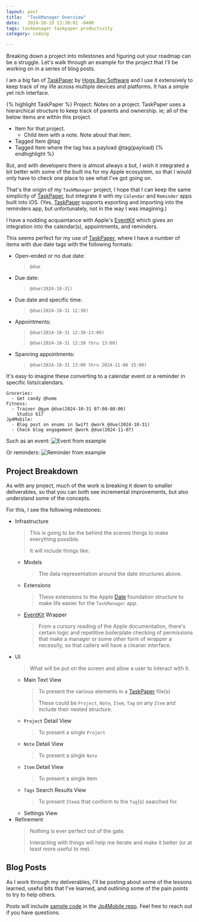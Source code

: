 ```yaml
---
layout: post
title:  "TaskManager Overview"
date:   2024-10-19 13:30:01 -0400
tags: taskmanager taskpaper productivity
category: coding

---
```


Breaking down a project into milestones and figuring out your roadmap can be a struggle. Let's walk through an example for the project that I'll be working on in a series of blog posts.

<!--more-->

I am a big fan of [TaskPaper][task-paper] by [Hogs Bay Software][hogs-bay] and I use it extensively to keep track of my life across multiple devices and platforms. It has a simple yet rich interface.

{% highlight TaskPaper %}
Project:
  Notes on a project.
  TaskPaper uses a hierarchical structure to keep track of parents and
  ownership.
  ie; all of the below items are within this project.

  - Item for that project.
    - Child item with a note.
      Note about that item.
  - Tagged Item @tag
  - Tagged Item where the tag has a payload @tag(payload)
{% endhighlight %}

But, and with developers there is almost always a but, I wish it integrated a bit better with some of the built ins for my Apple ecosystem, so that I would only have to check one place to see what I've got going on.

That's the origin of my `TaskManager` project, I hope that I can keep the same simplicity of [TaskPaper][task-paper], but integrate it with my `Calendar` and `Reminder` apps built into iOS. (Yes, [TaskPaper][task-paper] supports exporting and importing into the reminders app, but unfortunately, not in the way I was imagining.)

I have a nodding acquaintance with Apple's [EventKit][event-kit] which gives an integration into the calendar(s), appointments, and reminders.

This seems perfect for my use of [TaskPaper][task-paper], where I have a number of items with due date tags with the following formats:

* Open-ended or no due date:
  > `@due`
* Due date:
  > `@due(2024-10-31)`
* Due date and specific time:
  > `@due(2024-10-31 12:30)`
* Appointments:
  > `@due(2024-10-31 12:30-13:00)`
  >
  > `@due(2024-10-31 12:30 thru 13:00)`
* Spanning appointments:
  > `@due(2024-10-31 13:00 thru 2024-11-06 15:00)`
  
It's easy to imagine these converting to a calendar event or a reminder in specific lists/calendars.

```
Groceries:
  - Get candy @home
Fitness:
  - Trainer @gym @due(2024-10-31 07:00-08:00)
    Studio 617
Jp4Mobile:
  - Blog post on enums in Swift @work @due(2024-10-31)
  - Check blog engagement @work @due(2024-11-07)
```

Such as an event: ![Event from example](/img/Event-2024-10-20.png)

Or reminders: ![Reminder from example](/img/Reminders-2024-10-20.png)

## Project Breakdown

As with any project, much of the work is breaking it down to smaller deliverables, so that you can both see incremental improvements, but also understand some of the concepts.

For this, I see the following milestones:

- Infrastructure
  > This is going to be the behind the scenes things to make everything possible.
  >
  > It will include things like:
  - Models
    > The data representation around the date structures above.
  - Extensions
    > These extensions to the Apple [Date][date] foundation structure to make life easier for the `TaskManager` app.
  - [EventKit][event-kit] Wrapper
    > From a cursory reading of the Apple documentation, there's certain logic and repetitive boilerplate checking of permissions that make a manager or some other form of wrapper a necessity, so that callers will have a cleaner interface.
- UI
  > What will be put on the screen and allow a user to interact with it.
  - Main Text View
    > To present the various elements in a [TaskPaper][task-paper] file(s)
    >
    > These could be `Project`, `Note`, `Item`, `Tag` on any `Item` and include their nested structure.
  - `Project` Detail View
    > To present a single `Project`
  - `Note` Detail View
    > To present a single `Note`
  - `Item` Detail View
    > To present a single item
  - `Tags` Search Results View
    > To present `Item`s that conform to the `Tag`(s) searched for.
  - Settings View
- Refinement
  > Nothing is ever perfect out of the gate.
  >
  > Interacting with things will help me iterate and make it better (or at least more useful to me).

## Blog Posts

As I work through my deliverables, I'll be posting about some of the lessons learned, useful bits that I've learned, and outlining some of the pain points to try to help others.

Posts will include [sample code][sample-code] in the [Jp4Mobile repo][jp4mobile-repo]. Feel free to reach out if you have questions.

[task-paper]: https://www.TaskPaper.com
[hogs-bay]: https://www.HogsBaySoftware.com
[event-kit]: https://developer.apple.com/documentation/eventkit
[date]: https://developer.apple.com/documentation/foundation/date
[sample-code]: https://github.com/Jp4Mobile/SampleCode
[jp4mobile-repo]: https://github.com/Jp4Mobile